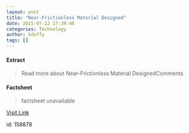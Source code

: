 ```yaml
---
layout: post
title: "Near-Frictionless Material Designed"
date: 2015-07-22 17:39:40
categories: Technology
author: kduffy
tags: []
---
```



#### Extract
>Read more about Near-Frictionless Material DesignedComments

#### Factsheet
>factsheet unavailable

[Visit Link](http://www.pddnet.com/news/2015/07/near-frictionless-material-designed)

id:  158878
